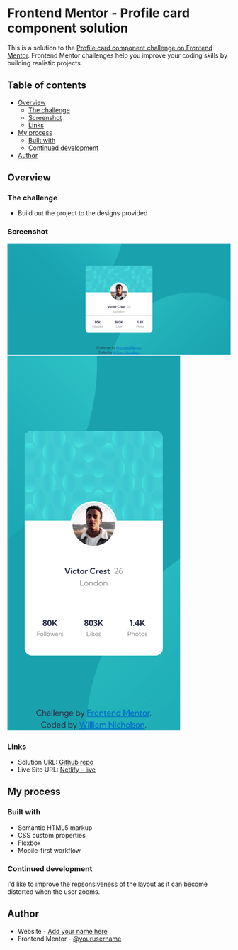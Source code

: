 # Frontend Mentor - Profile card component solution

This is a solution to the [Profile card component challenge on Frontend Mentor](https://www.frontendmentor.io/challenges/profile-card-component-cfArpWshJ). Frontend Mentor challenges help you improve your coding skills by building realistic projects.

## Table of contents

- [Overview](#overview)
  - [The challenge](#the-challenge)
  - [Screenshot](#screenshot)
  - [Links](#links)
- [My process](#my-process)
  - [Built with](#built-with)
  - [Continued development](#continued-development)
- [Author](#author)

## Overview

### The challenge

- Build out the project to the designs provided

### Screenshot

![desktop](./screenshot-desktop.png)
![mobile](./screenshot-mobile.png)

### Links

- Solution URL: [Github repo](https://github.com/Passenger89/FEM_component_card.git)
- Live Site URL: [Netlify - live](https://your-live-site-url.com)

## My process

### Built with

- Semantic HTML5 markup
- CSS custom properties
- Flexbox
- Mobile-first workflow

### Continued development

I'd like to improve the repsonsiveness of the layout as it can become distorted when the user zooms.

## Author

- Website - [Add your name here](https://williamnicholson@netlify.app)
- Frontend Mentor - [@yourusername](https://www.frontendmentor.io/profile/Passenger89)
